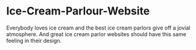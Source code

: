# Ice-Cream-Parlour-Website

Everybody loves ice cream and the best ice cream parlors give off a jovial atmosphere.
And great ice cream parlor websites should have this same feeling in their design.
